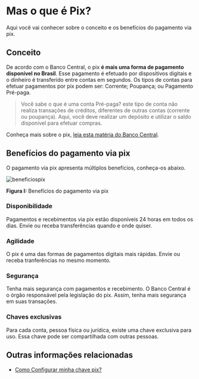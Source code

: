 # Mas o que é Pix?

Aqui você vai conhecer sobre o conceito e os benefícios do pagamento via pix.

##  Conceito

De acordo com o Banco Central, o pix **é mais uma forma de pagamento disponível no Brasil**. Esse pagamento é efetuado por dispositivos digitais e o dinheiro é transferido entre contas em segundos. Os tipos de contas para efetuar pagamentos por pix podem ser: Corrente; Poupança; ou Pagamento Pré-paga.

> Você sabe o que é uma conta Pré-paga? este tipo de conta não realiza transações de créditos, diferentes de outras contas (corrente ou poupança). Aqui, você deve realizar um depósito e utilizar o saldo disponível para efetuar compras.


Conheça mais sobre o pix, [leia esta matéria do Banco Central](https://www.bcb.gov.br/estabilidadefinanceira/pix).



## Benefícios do pagamento via pix 

O pagamento via pix apresenta múltiplos benefícios, conheça-os abaixo.


![beneficiospix](https://github.com/FelipeMozart/pix-tutorial/blob/master/img/beneficios.png)

**Figura I:** Benefícios do pagamento via pix


### Disponibilidade

Pagamentos e recebimentos via pix estão disponíveis 24 horas em todos os dias. Envie ou receba transferências quando e onde quiser.

### Agilidade

O pix é uma das formas de pagamentos digitais mais rápidas. Envie ou receba tranferências no mesmo momento.

### Segurança

Tenha mais segurança com pagamentos e recebimento. O Banco Central é o órgão responsável pela legislação do pix. Assim, tenha mais segurança em suas transações.

### Chaves exclusivas


Para cada conta, pessoa física ou jurídica, existe uma chave exclusiva para uso. Essa chave pode ser compartilhada com outras pessoas.





## Outras informações relacionadas
 - [Como Configurar minha chave pix?](https://github.com/FelipeMozart/pix-tutorial/blob/master/text/2como-config-chave-pix.md)



